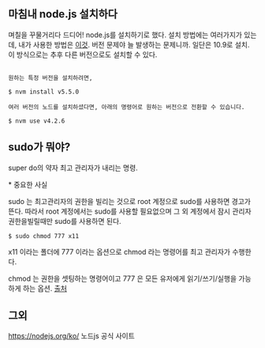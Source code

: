 ## 마침내 node.js 설치하다

며칠을 꾸물거리다 드디어! node.js를 설치하기로 했다. 설치 방법에는 여러가지가 있는데, 내가 사용한 방법은 [이것](http://junsikshim.github.io/2016/01/29/Mac%EC%97%90%EC%84%9C-Node.js-%EC%84%A4%EC%B9%98%ED%95%98%EA%B8%B0.htm). 버전 문제야 늘 발생하는 문제니까. 일단은 10.9로 설치. 이 방식으로는 추후 다른 버전으로도 설치할 수 있다. 

```

원하는 특정 버전을 설치하려면,

$ nvm install v5.5.0

여러 버전의 노드를 설치하셨다면, 아래의 명령어로 원하는 버전으로 전환할 수 있습니다.

$ nvm use v4.2.6
```

## sudo가 뭐야?

super do의 약자 최고 관리자가 내리는 명령.

\* 중요한 사실

sudo 는 최고관리자의 권한을 빌리는 것으로 root 계정으로 sudo를 사용하면 경고가 뜬다. 따라서 root 계정에서는 sudo를 사용할 필요없으며 그 외 계정에서 잠시 관리자 권한을빌릴때만 sudo를 사용하면 된다.

```$ sudo chmod 777 x11```

x11 이라는 폴더에 777 이라는 옵션으로 chmod 라는 명령어를 최고 관리자가 수행한다.

chmod 는 권한을 셋팅하는 명령어이고 777 은 모든 유저에게 읽기/쓰기/실행을 가능하게 하는 옵션. [출처](https://m.blog.naver.com/PostView.nhn?blogId=tacma&logNo=20103243784&proxyReferer=https%3A%2F%2Fwww.google.co.kr%2F)



## 그외 

https://nodejs.org/ko/ 노드js 공식 사이트
